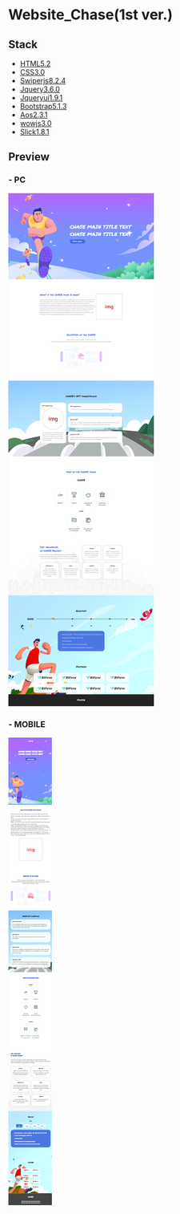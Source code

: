 # Website_Chase(1st ver.)

## Stack

-   [HTML5.2](https://html.spec.whatwg.org/)
-   [CSS3.0](https://www.w3.org/TR/CSS/)
-   [Swiperjs8.2.4](https://swiperjs.com/)
-   [Jquery3.6.0](https://jquery.com/)
-   [Jqueryui1.9.1](https://jqueryui.com/)
-   [Bootstrap5.1.3](https://getbootstrap.com/)
-   [Aos2.3.1](https://michalsnik.github.io/aos/)
-   [wowjs3.0](https://wowjs.uk/)
-   [Slick1.8.1](https://kenwheeler.github.io/slick/)



## Preview

### - PC
<img src="https://github.com/hwang1588/repo_img_src/blob/main/_korfin_Chase_1st_ver/pc1.png">

### - MOBILE
<img src="https://github.com/hwang1588/repo_img_src/blob/main/_korfin_Chase_1st_ver/mobile1.png">
